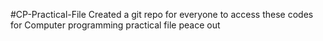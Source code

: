 #CP-Practical-File
Created a git repo for everyone to access these codes for Computer programming practical file
peace out

